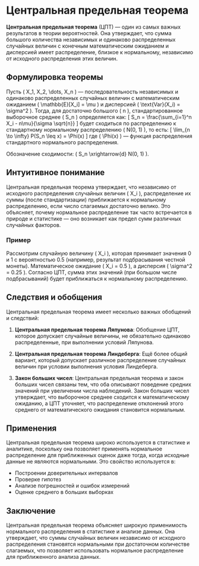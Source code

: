 # Центральная предельная теорема

**Центральная предельная теорема** (ЦПТ) — один из самых важных результатов в теории вероятностей. Она утверждает, что сумма большого количества независимых и одинаково распределенных случайных величин с конечным математическим ожиданием и дисперсией имеет распределение, близкое к нормальному, независимо от исходного распределения этих величин.

## Формулировка теоремы

Пусть \( X_1, X_2, \dots, X_n \) — последовательность независимых и одинаково распределенных случайных величин с математическим ожиданием \( \mathbb{E}[X_i] = \mu \) и дисперсией \( \text{Var}(X_i) = \sigma^2 \). Тогда, для достаточно большого \( n \), стандартированное выборочное среднее \( S_n \) определяется как:
\[
S_n = \frac{\sum_{i=1}^n X_i - n\mu}{\sigma \sqrt{n}}
\]
будет сходиться по распределению к стандартному нормальному распределению \( N(0, 1) \), то есть:
\[
\lim_{n \to \infty} P(S_n \leq x) = \Phi(x)
\]
где \( \Phi(x) \) — функция распределения стандартного нормального распределения.

Обозначение сходимости: \( S_n \xrightarrow{d} N(0, 1) \).

## Интуитивное понимание

Центральная предельная теорема утверждает, что независимо от исходного распределения случайных величин \( X_i \), распределение их суммы (после стандартизации) приближается к нормальному распределению, если число слагаемых достаточно велико. Это объясняет, почему нормальное распределение так часто встречается в природе и статистике — оно возникает как предел сумм различных случайных факторов.

### Пример

Рассмотрим случайную величину \( X_i \), которая принимает значения 0 и 1 с вероятностью 0.5 (например, результат подбрасывания честной монеты). Математическое ожидание \( X_i = 0.5 \), а дисперсия \( \sigma^2 = 0.25 \). Согласно ЦПТ, сумма этих значений (при большом числе подбрасываний) будет приближаться к нормальному распределению.

## Следствия и обобщения

Центральная предельная теорема имеет несколько важных обобщений и следствий:

1. **Центральная предельная теорема Ляпунова**: Обобщение ЦПТ, которое допускает случайные величины, не обязательно одинаково распределенные, при выполнении условий Ляпунова.

2. **Центральная предельная теорема Линдеберга**: Ещё более общий вариант, который допускает различное распределение случайных величин при условии выполнения условия Линдеберга.

3. **Закон больших чисел**: Центральная предельная теорема и закон больших чисел связаны тем, что оба описывают поведение средних значений при увеличении числа наблюдений. Закон больших чисел утверждает, что выборочное среднее сходится к математическому ожиданию, а ЦПТ уточняет, что распределение отклонений этого среднего от математического ожидания становится нормальным.

## Применения

Центральная предельная теорема широко используется в статистике и аналитике, поскольку она позволяет применять нормальное распределение для приближенных оценок даже тогда, когда исходные данные не являются нормальными. Это свойство используется в:

- Построении доверительных интервалов
- Проверке гипотез
- Анализе погрешностей и ошибок измерений
- Оценке среднего в больших выборках

## Заключение

Центральная предельная теорема объясняет широкую применимость нормального распределения в статистике и анализе данных. Она утверждает, что суммы случайных величин независимо от исходного распределения становятся нормальными при достаточном количестве слагаемых, что позволяет использовать нормальное распределение для приближенного анализа данных.
